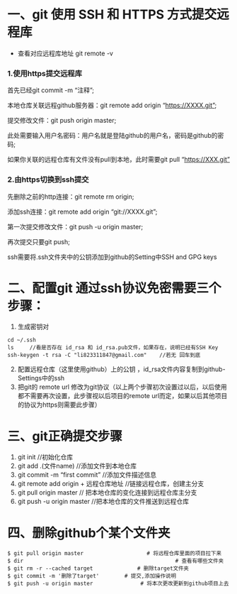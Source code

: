 # 一、git 使用 SSH 和 HTTPS 方式提交远程库

+ 查看对应远程库地址  git remote -v  

### 1.使用https提交远程库

首先已经git commit -m “注释”;

本地仓库关联远程github服务器：git remote add origin  “https://XXXX.git”;

提交修改文件：git push origin master;

此处需要输入用户名密码：用户名就是登陆github的用户名，密码是github的密码;

如果你关联的远程仓库有文件没有pull到本地，此时需要git pull “https://XXX.git”

 

### 2.由https切换到ssh提交

先删除之前的http连接：git remote rm origin;

添加ssh连接：git remote add origin “git://XXXX.git”;

第一次提交修改文件：git push -u origin master;

再次提交只要git push;

ssh需要将.ssh文件夹中的公钥添加到github的Setting中SSH and GPG keys


# 二、配置git 通过ssh协议免密需要三个步骤：
1. 生成密钥对 
```
cd ~/.ssh
ls     //看是否存在 id_rsa 和 id_rsa.pub文件，如果存在，说明已经有SSH Key
ssh-keygen -t rsa -C "li823311847@gmail.com"    //若无 回车到底
```
2. 配置远程仓库（这里使用github）上的公钥 ，id_rsa文件内容复制到github-Settings中的ssh
3. 把git的 remote url 修改为git协议（以上两个步骤初次设置过以后，以后使用都不需要再次设置，此步骤视以后项目的remote url而定，如果以后其他项目的协议为https则需要此步骤）

# 三、git正确提交步骤
1. git init //初始化仓库
2. git add .(文件name) //添加文件到本地仓库
3. git commit -m “first commit” //添加文件描述信息
4. git remote add origin + 远程仓库地址 //链接远程仓库，创建主分支
5. git pull origin master // 把本地仓库的变化连接到远程仓库主分支
6. git push -u origin master //把本地仓库的文件推送到远程仓库

# 四、删除github个某个文件夹
```
$ git pull origin master                    # 将远程仓库里面的项目拉下来
$ dir                                                # 查看有哪些文件夹
$ git rm -r --cached target              # 删除target文件夹
$ git commit -m '删除了target'        # 提交,添加操作说明
$ git push -u origin master               # 将本次更改更新到github项目上去
```

